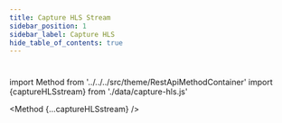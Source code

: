 ```yaml
---
title: Capture HLS Stream 
sidebar_position: 1
sidebar_label: Capture HLS
hide_table_of_contents: true
---
```


#

import Method from '../../../src/theme/RestApiMethodContainer'
import {captureHLSstream} from './data/capture-hls.js'

<Method
{...captureHLSstream}
/>

